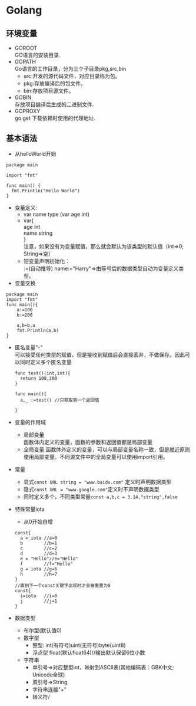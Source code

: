 # Golang

## 环境变量

- GOROOT</br>
GO语言的安装目录.
- GOPATH</br>
Go语言的工作目录，分为三个子目录pkg,src,bin
  - src:开发的源代码文件，对应目录称为包。
  - pkg:存放编译后的包文件。
  - bin:存放项目源文件。
- GOBIN</br>
存放项目编译后生成的二进制文件.
- GOPROXY</br>
go get 下载依赖时使用的代理地址.

## 基本语法
- 从helloWorld开始</br>
```
package main

import "fmt"

func main() {
  fmt.Println("Hello World")
}	
```
- 变量定义:  
  - var name type (var age int)  
  - var{  
    age int  
    name string  
  }  
  注意，如果没有为变量赋值，那么就会默认为该类型的默认值（int=>0; String=>空）
  - 短变量声明初始化：  
    :=(自动推导) name:="Harry"=>由等号后的数据类型自动为变量定义类型。
- 变量交换
```
package main
import "fmt"
func main(){
    a:=100
    b:=200
    
    a,b=b,a
    fmt.Println(a,b)
}
```
- 匿名变量"-"  
  可以接受任何类型的赋值，但是接收到赋值后会直接丢弃，不做保存。因此可以同时定义多个匿名变量
  ```
  func test()(int,int){
    return 100,200
  }

  func main(){
    a,_ :=test() //只获取第一个返回值

  }
  ```

- 变量的作用域
  - 局部变量  
    函数体内定义的变量，函数的参数和返回值都是局部变量
  - 全局变量
    函数体外定义的变量，可以与局部变量名称一致，但是就近原则使用局部变量。不同源文件中的全局变量可以使用import引用。
- 常量
  - 显式`const URL string = "www.baidu.com"` 定义时声明数据类型
  - 隐式`const URL = "www.google.com"`定义时不声明数据类型
  - 同时定义多个，不同类型常量`const a,b,c = 3.14,"string",false`
- 特殊常量iota
  - 从0开始自增
  ```
  const{
    a = iota //a=0
    b        //b=1
    c        //c=2
    d        //d=3
    e = "Hello"//e="Hello"
    f        //f="Hello"
    g = iota //g=6
    h        //h=7
  }
  //直到下一个const关键字出现时才会被重置为0
  const{
    i=iota   //i=0
    j        //j=1
  }
  ```
- 数据类型
  - 布尔型(默认值0)
  - 数字型
    - 整型: int(有符号)uint(无符号)byte(uint8)
    - 浮点型 float(默认float64)//输出默认保留6位小数
  - 字符串
    - 单引号=>对应整型int，映射到ASCII表(其他编码表：GBK中文; Unicode全球)
    - 双引号=>String
    - 字符串连接"+"
    - 转义符/
